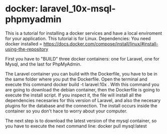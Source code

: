 # docker: laravel_10x-msql-phpmyadmin
This is a tutorial for installing a docker services and have a local enviroment for your application. This tutorial is for Linux.
Dependencies:
You need docker installed = https://docs.docker.com/compose/install/linux/#install-using-the-repository

First you have to "BUILD" three docker containers: one for Laravel, one for Mysql, and the last for PhpMyAdmin.

The Laravel container you can build with the Dockerfile, you have to be in the same folder where you put the Dockerfile. Open the terminal and execute this command
docker build -t laravel:10x .
With this command you are going to download the debian container, then the Dockerfile is going to execute the  install script. If you inspect it, the file will install all the dependencies necesaries for this version of Laravel, and also the necesary plugins for the database and the connection.
The install occurs inside the container so you don't hace to worry about your computer.

The next step is to download the latest version of the mysql container, so you have to execute the next command line:
docker pull mysql:latest
